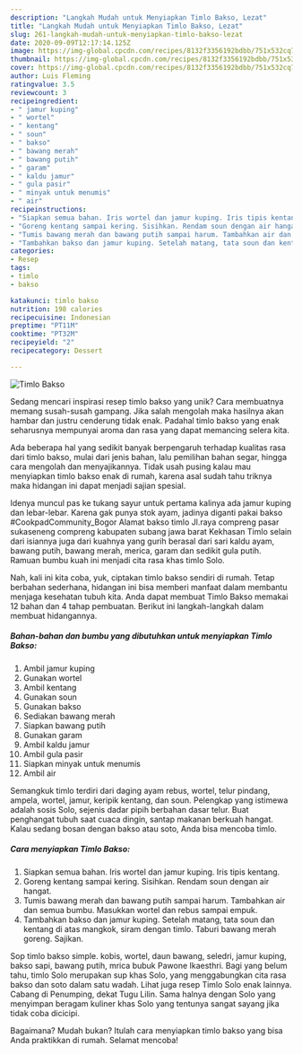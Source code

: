 ```yaml
---
description: "Langkah Mudah untuk Menyiapkan Timlo Bakso, Lezat"
title: "Langkah Mudah untuk Menyiapkan Timlo Bakso, Lezat"
slug: 261-langkah-mudah-untuk-menyiapkan-timlo-bakso-lezat
date: 2020-09-09T12:17:14.125Z
image: https://img-global.cpcdn.com/recipes/8132f3356192bdbb/751x532cq70/timlo-bakso-foto-resep-utama.jpg
thumbnail: https://img-global.cpcdn.com/recipes/8132f3356192bdbb/751x532cq70/timlo-bakso-foto-resep-utama.jpg
cover: https://img-global.cpcdn.com/recipes/8132f3356192bdbb/751x532cq70/timlo-bakso-foto-resep-utama.jpg
author: Luis Fleming
ratingvalue: 3.5
reviewcount: 3
recipeingredient:
- " jamur kuping"
- " wortel"
- " kentang"
- " soun"
- " bakso"
- " bawang merah"
- " bawang putih"
- " garam"
- " kaldu jamur"
- " gula pasir"
- " minyak untuk menumis"
- " air"
recipeinstructions:
- "Siapkan semua bahan. Iris wortel dan jamur kuping. Iris tipis kentang."
- "Goreng kentang sampai kering. Sisihkan. Rendam soun dengan air hangat."
- "Tumis bawang merah dan bawang putih sampai harum. Tambahkan air dan semua bumbu. Masukkan wortel dan rebus sampai empuk."
- "Tambahkan bakso dan jamur kuping. Setelah matang, tata soun dan kentang di atas mangkok, siram dengan timlo. Taburi bawang merah goreng. Sajikan."
categories:
- Resep
tags:
- timlo
- bakso

katakunci: timlo bakso 
nutrition: 198 calories
recipecuisine: Indonesian
preptime: "PT11M"
cooktime: "PT32M"
recipeyield: "2"
recipecategory: Dessert

---
```



![Timlo Bakso](https://img-global.cpcdn.com/recipes/8132f3356192bdbb/751x532cq70/timlo-bakso-foto-resep-utama.jpg)

Sedang mencari inspirasi resep timlo bakso yang unik? Cara membuatnya memang susah-susah gampang. Jika salah mengolah maka hasilnya akan hambar dan justru cenderung tidak enak. Padahal timlo bakso yang enak seharusnya mempunyai aroma dan rasa yang dapat memancing selera kita.

Ada beberapa hal yang sedikit banyak berpengaruh terhadap kualitas rasa dari timlo bakso, mulai dari jenis bahan, lalu pemilihan bahan segar, hingga cara mengolah dan menyajikannya. Tidak usah pusing kalau mau menyiapkan timlo bakso enak di rumah, karena asal sudah tahu triknya maka hidangan ini dapat menjadi sajian spesial.

Idenya muncul pas ke tukang sayur untuk pertama kalinya ada jamur kuping dan lebar-lebar. Karena gak punya stok ayam, jadinya diganti pakai bakso #CookpadCommunity_Bogor Alamat bakso timlo Jl.raya compreng pasar sukaseneng compreng kabupaten subang jawa barat Kekhasan Timlo selain dari isiannya juga dari kuahnya yang gurih berasal dari sari kaldu ayam, bawang putih, bawang merah, merica, garam dan sedikit gula putih. Ramuan bumbu kuah ini menjadi cita rasa khas timlo Solo.


Nah, kali ini kita coba, yuk, ciptakan timlo bakso sendiri di rumah. Tetap berbahan sederhana, hidangan ini bisa memberi manfaat dalam membantu menjaga kesehatan tubuh kita. Anda dapat membuat Timlo Bakso memakai 12 bahan dan 4 tahap pembuatan. Berikut ini langkah-langkah dalam membuat hidangannya.

<!--inarticleads1-->

##### Bahan-bahan dan bumbu yang dibutuhkan untuk menyiapkan Timlo Bakso:

1. Ambil  jamur kuping
1. Gunakan  wortel
1. Ambil  kentang
1. Gunakan  soun
1. Gunakan  bakso
1. Sediakan  bawang merah
1. Siapkan  bawang putih
1. Gunakan  garam
1. Ambil  kaldu jamur
1. Ambil  gula pasir
1. Siapkan  minyak untuk menumis
1. Ambil  air


Semangkuk timlo terdiri dari daging ayam rebus, wortel, telur pindang, ampela, wortel, jamur, keripik kentang, dan soun. Pelengkap yang istimewa adalah sosis Solo, sejenis dadar pipih berbahan dasar telur. Buat penghangat tubuh saat cuaca dingin, santap makanan berkuah hangat. Kalau sedang bosan dengan bakso atau soto, Anda bisa mencoba timlo. 

<!--inarticleads2-->

##### Cara menyiapkan Timlo Bakso:

1. Siapkan semua bahan. Iris wortel dan jamur kuping. Iris tipis kentang.
1. Goreng kentang sampai kering. Sisihkan. Rendam soun dengan air hangat.
1. Tumis bawang merah dan bawang putih sampai harum. Tambahkan air dan semua bumbu. Masukkan wortel dan rebus sampai empuk.
1. Tambahkan bakso dan jamur kuping. Setelah matang, tata soun dan kentang di atas mangkok, siram dengan timlo. Taburi bawang merah goreng. Sajikan.


Sop timlo bakso simple. kobis, wortel, daun bawang, seledri, jamur kuping, bakso sapi, bawang putih, mrica bubuk Pawone Ikaesthri. Bagi yang belum tahu, timlo Solo merupakan sup khas Solo, yang menggabungkan cita rasa bakso dan soto dalam satu wadah. Lihat juga resep Timlo Solo enak lainnya. Cabang di Penumping, dekat Tugu Lilin. Sama halnya dengan Solo yang menyimpan beragam kuliner khas Solo yang tentunya sangat sayang jika tidak coba dicicipi. 

Bagaimana? Mudah bukan? Itulah cara menyiapkan timlo bakso yang bisa Anda praktikkan di rumah. Selamat mencoba!
